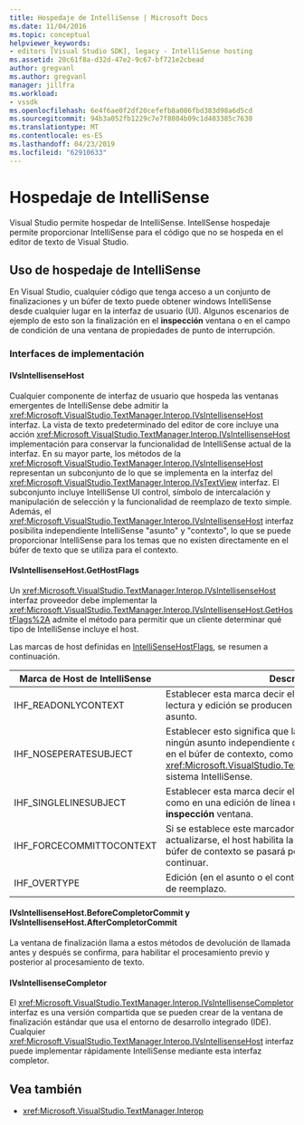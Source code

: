 ```yaml
---
title: Hospedaje de IntelliSense | Microsoft Docs
ms.date: 11/04/2016
ms.topic: conceptual
helpviewer_keywords:
- editors [Visual Studio SDK], legacy - IntelliSense hosting
ms.assetid: 20c61f8a-d32d-47e2-9c67-bf721e2cbead
author: gregvanl
ms.author: gregvanl
manager: jillfra
ms.workload:
- vssdk
ms.openlocfilehash: 6e4f6ae0f2df20cefefb8a086fbd383d98a6d5cd
ms.sourcegitcommit: 94b3a052fb1229c7e7f8804b09c1d403385c7630
ms.translationtype: MT
ms.contentlocale: es-ES
ms.lasthandoff: 04/23/2019
ms.locfileid: "62910633"
---
```

# <a name="intellisense-hosting"></a>Hospedaje de IntelliSense
Visual Studio permite hospedar de IntelliSense. IntellSense hospedaje permite proporcionar IntelliSense para el código que no se hospeda en el editor de texto de Visual Studio.

## <a name="intellisense-hosting-usage"></a>Uso de hospedaje de IntelliSense
 En Visual Studio, cualquier código que tenga acceso a un conjunto de finalizaciones y un búfer de texto puede obtener windows IntelliSense desde cualquier lugar en la interfaz de usuario (UI). Algunos escenarios de ejemplo de esto son la finalización en el **inspección** ventana o en el campo de condición de una ventana de propiedades de punto de interrupción.

### <a name="implementation-interfaces"></a>Interfaces de implementación

#### <a name="ivsintellisensehost"></a>IVsIntellisenseHost
 Cualquier componente de interfaz de usuario que hospeda las ventanas emergentes de IntelliSense debe admitir la <xref:Microsoft.VisualStudio.TextManager.Interop.IVsIntellisenseHost> interfaz. La vista de texto predeterminado del editor de core incluye una acción <xref:Microsoft.VisualStudio.TextManager.Interop.IVsIntellisenseHost> implementación para conservar la funcionalidad de IntelliSense actual de la interfaz. En su mayor parte, los métodos de la <xref:Microsoft.VisualStudio.TextManager.Interop.IVsIntellisenseHost> representan un subconjunto de lo que se implementa en la interfaz del <xref:Microsoft.VisualStudio.TextManager.Interop.IVsTextView> interfaz. El subconjunto incluye IntelliSense UI control, símbolo de intercalación y manipulación de selección y la funcionalidad de reemplazo de texto simple. Además, el <xref:Microsoft.VisualStudio.TextManager.Interop.IVsIntellisenseHost> interfaz posibilita independiente IntelliSense "asunto" y "contexto", lo que se puede proporcionar IntelliSense para los temas que no existen directamente en el búfer de texto que se utiliza para el contexto.

#### <a name="ivsintellisensehostgethostflags"></a>IVsIntellisenseHost.GetHostFlags
 Un <xref:Microsoft.VisualStudio.TextManager.Interop.IVsIntellisenseHost> interfaz proveedor debe implementar la <xref:Microsoft.VisualStudio.TextManager.Interop.IVsIntellisenseHost.GetHostFlags%2A> admite el método para permitir que un cliente determinar qué tipo de IntelliSense incluye el host.

 Las marcas de host definidas en [IntelliSenseHostFlags](../extensibility/intellisensehostflags.md), se resumen a continuación.

|Marca de Host de IntelliSense|Descripción|
|----------------------------|-----------------|
|IHF_READONLYCONTEXT|Establecer esta marca decir el búfer de contexto es de solo lectura y edición se producen solo dentro del texto de asunto.|
|IHF_NOSEPERATESUBJECT|Establecer esto significa que la marca que existe no es ningún asunto independiente de IntelliSense. El asunto existe en el búfer de contexto, como en el tradicional <xref:Microsoft.VisualStudio.TextManager.Interop.IVsTextView> sistema IntelliSense.|
|IHF_SINGLELINESUBJECT|Establecer esta marca decir el sujeto no es compatible con, como en una edición de línea única en varias líneas el **inspección** ventana.|
|IHF_FORCECOMMITTOCONTEXT|Si se establece este marcador y el búfer de contexto debe actualizarse, el host habilita la marca de solo lectura en el búfer de contexto se pasará por alto y modificaciones para continuar.|
|IHF_OVERTYPE|Edición (en el asunto o el contexto) debe realizarse en modo de reemplazo.|

#### <a name="ivsintellisensehostbeforecompletorcommit-and-ivsintellisensehostaftercompletorcommit"></a>IVsIntellisenseHost.BeforeCompletorCommit y IVsIntellisenseHost.AfterCompletorCommit
 La ventana de finalización llama a estos métodos de devolución de llamada antes y después se confirma, para habilitar el procesamiento previo y posterior al procesamiento de texto.

#### <a name="ivsintellisensecompletor"></a>IVsIntellisenseCompletor
 El <xref:Microsoft.VisualStudio.TextManager.Interop.IVsIntellisenseCompletor> interfaz es una versión compartida que se pueden crear de la ventana de finalización estándar que usa el entorno de desarrollo integrado (IDE). Cualquier <xref:Microsoft.VisualStudio.TextManager.Interop.IVsIntellisenseHost> interfaz puede implementar rápidamente IntelliSense mediante esta interfaz completor.

## <a name="see-also"></a>Vea también
- <xref:Microsoft.VisualStudio.TextManager.Interop>